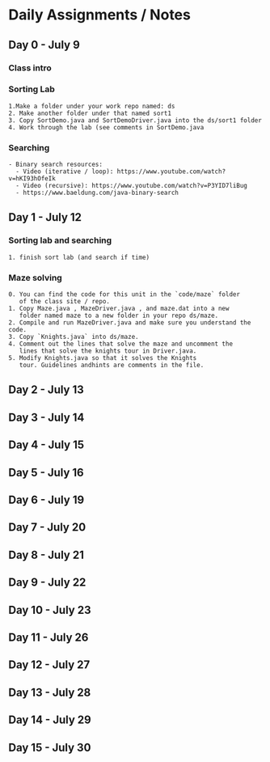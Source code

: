 # Daily Assignments / Notes

## Day 0 - July 9
### Class intro

### Sorting Lab
	1.Make a folder under your work repo named: ds
	2. Make another folder under that named sort1
	3. Copy SortDemo.java and SortDemoDriver.java into the ds/sort1 folder
	4. Work through the lab (see comments in SortDemo.java
	
### Searching
	- Binary search resources: 
	  - Video (iterative / loop): https://www.youtube.com/watch?v=hKI93hOfeIk
	  - Video (recursive): https://www.youtube.com/watch?v=P3YID7liBug
	  - https://www.baeldung.com/java-binary-search
## Day 1 - July 12
### Sorting lab and searching
	1. finish sort lab (and search if time)
### Maze solving
	0. You can find the code for this unit in the `code/maze` folder
       of the class site / repo.
	1. Copy Maze.java , MazeDriver.java , and maze.dat into a new
       folder named maze to a new folder in your repo ds/maze.
	2. Compile and run MazeDriver.java and make sure you understand the code. 
	3. Copy `Knights.java` into ds/maze.
	4. Comment out the lines that solve the maze and uncomment the
       lines that solve the knights tour in Driver.java.
	5. Modify Knights.java so that it solves the Knights
       tour. Guidelines andhints are comments in the file.
	
## Day 2 - July 13
## Day 3 - July 14
## Day 4 - July 15
## Day 5 - July 16
## Day 6 - July 19
## Day 7 - July 20
## Day 8 - July 21
## Day 9 - July 22
## Day 10 - July 23
## Day 11 - July 26
## Day 12 - July 27
## Day 13 - July 28
## Day 14 - July 29
## Day 15 - July 30
